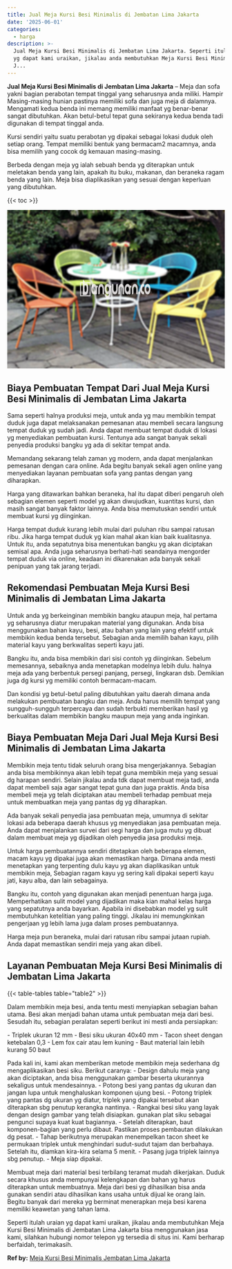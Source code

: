 ```yaml
---
title: Jual Meja Kursi Besi Minimalis di Jembatan Lima Jakarta
date: '2025-06-01'
categories:
  - harga
description: >-
  Jual Meja Kursi Besi Minimalis di Jembatan Lima Jakarta. Seperti itulah uraian
  yg dapat kami uraikan, jikalau anda membutuhkan Meja Kursi Besi Minimalis di
  J...
---
```


**Jual Meja Kursi Besi Minimalis di Jembatan Lima Jakarta** – Meja dan sofa yakni bagian perabotan tempat tinggal yang seharusnya anda miliki. Hampir Masing-masing hunian pastinya memiliki sofa dan juga meja di dalamnya. Mengamati kedua benda ini memang memiliki manfaat yg benar-benar sangat dibutuhkan. Akan betul-betul tepat guna sekiranya kedua benda tadi digunakan di tempat tinggal anda.

Kursi sendiri yaitu suatu perabotan yg dipakai sebagai lokasi duduk oleh setiap orang. Tempat memiliki bentuk yang bermacam2 macamnya, anda bisa memilih yang cocok dg kemauan masing-masing.

Berbeda dengan meja yg ialah sebuah benda yg diterapkan untuk meletakan benda yang lain, apakah itu buku, makanan, dan beraneka ragam benda yang lain. Meja bisa diaplikasikan yang sesuai dengan keperluan yang dibutuhkan.

{{< toc >}}

![Jual Meja Kursi Besi Minimalis di Jembatan Lima Jakarta](/images/jual-meja-besi-murah33.png)

## Biaya Pembuatan Tempat Dari Jual Meja Kursi Besi Minimalis di Jembatan Lima Jakarta

Sama seperti halnya produksi meja, untuk anda yg mau membikin tempat duduk juga dapat melaksanakan pemesanan atau membeli secara langsung tempat duduk yg sudah jadi. Anda dapat membuat tempat duduk di lokasi yg menyediakan pembuatan kursi. Tentunya ada sangat banyak sekali penyedia produksi bangku yg ada di sekitar tempat anda.

Memandang sekarang telah zaman yg modern, anda dapat menjalankan pemesanan dengan cara online. Ada begitu banyak sekali agen online yang menyediakan layanan pembuatan sofa yang pantas dengan yang diharapkan.

Harga yang ditawarkan bahkan beraneka, hal itu dapat diberi pengaruh oleh sebagian elemen seperti model yg akan diwujudkan, kuantitas kursi, dan masih sangat banyak faktor lainnya. Anda bisa memutuskan sendiri untuk membuat kursi yg diinginkan.

Harga tempat duduk kurang lebih mulai dari puluhan ribu sampai ratusan ribu. Jika harga tempat duduk yg kian mahal akan kian baik kualitasnya. Untuk itu, anda sepatutnya bisa menentukan bangku yg akan diciptakan semisal apa. Anda juga seharusnya berhati-hati seandainya mengorder tempat duduk via online, keadaan ini dikarenakan ada banyak sekali penipuan yang tak jarang terjadi.

## Rekomendasi Pembuatan Meja Kursi Besi Minimalis di Jembatan Lima Jakarta

Untuk anda yg berkeinginan membikin bangku ataupun meja, hal pertama yg seharusnya diatur merupakan material yang digunakan. Anda bisa menggunakan bahan kayu, besi, atau bahan yang lain yang efektif untuk membikin kedua benda tersebut. Sebagian anda memilih bahan kayu, pilih material kayu yang berkwalitas seperti kayu jati.

Bangku itu, anda bisa membikin dari sisi contoh yg diinginkan. Sebelum memesannya, sebaiknya anda menetapkan modelnya lebih dulu. halnya meja ada yang berbentuk persegi panjang, persegi, lingkaran dsb. Demikian juga dg kursi yg memiliki contoh bermacam-macam.

Dan kondisi yg betul-betul paling dibutuhkan yaitu daerah dimana anda melakukan pembuatan bangku dan meja. Anda harus memilih tempat yang sungguh-sungguh terpercaya dan sudah terbukti memberikan hasil yg berkualitas dalam membikin bangku maupun meja yang anda inginkan.

## Biaya Pembuatan Meja Dari Jual Meja Kursi Besi Minimalis di Jembatan Lima Jakarta

Membikin meja tentu tidak seluruh orang bisa mengerjakannya. Sebagian anda bisa membikinnya akan lebih tepat guna membikin meja yang sesuai dg harapan sendiri. Selain jikalau anda tdk dapat membuat meja tadi, anda dapat membeli saja agar sangat tepat guna dan juga praktis. Anda bisa membeli meja yg telah diciptakan atau membeli terhadap pembuat meja untuk membuatkan meja yang pantas dg yg diharapkan.

Ada banyak sekali penyedia jasa pembuatan meja, umumnya di sekitar lokasi ada beberapa daerah khusus yg menyediakan jasa pembuatan meja. Anda dapat menjalankan survei dari segi harga dan juga mutu yg dibuat dalam membuat meja yg dijadikan oleh penyedia jasa produksi meja.

Untuk harga pembuatannya sendiri ditetapkan oleh beberapa elemen, macam kayu yg dipakai juga akan memastikan harga. Dimana anda mesti menetapkan yang terpenting dulu kayu yg akan diaplikasikan untuk membikin meja, Sebagian ragam kayu yg sering kali dipakai seperti kayu jati, kayu alba, dan lain sebagainya.

Bangku itu, contoh yang digunakan akan menjadi penentuan harga juga. Memperhatikan sulit model yang dijadikan maka kian mahal kelas harga yang sepatutnya anda bayarkan. Apabila ini disebabkan model yg sulit membutuhkan ketelitian yang paling tinggi. Jikalau ini memungkinkan pengerjaan yg lebih lama juga dalam proses pembuatannya.

Harga meja pun beraneka, mulai dari ratusan ribu sampai jutaan rupiah. Anda dapat memastikan sendiri meja yang akan dibeli.

## Layanan Pembuatan Meja Kursi Besi Minimalis di Jembatan Lima Jakarta

{{< table-tables table="table2" >}}

Dalam membikin meja besi, anda tentu mesti menyiapkan sebagian bahan utama. Besi akan menjadi bahan utama untuk pembuatan meja dari besi. Sesudah itu, sebagian peralatan seperti berikut ini mesti anda persiapkan:

\- Triplek ukuran 12 mm - Besi siku ukuran 40x40 mm - Tacon sheet dengan ketebalan 0,3 - Lem fox cair atau lem kuning - Baut material lain lebih kurang 50 baut

Pada kali ini, kami akan memberikan metode membikin meja sederhana dg mengaplikasikan besi siku. Berikut caranya: - Design dahulu meja yang akan diciptakan, anda bisa menggunakan gambar beserta ukurannya sekaligus untuk mendesainnya. - Potong besi yang pantas dg ukuran dan jangan lupa untuk menghaluskan komponen ujung besi. - Potong triplek yang pantas dg ukuran yg diatur, triplek yang dipakai tersebut akan diterapkan sbg penutup kerangka nantinya. - Rangkai besi siku yang layak dengan design gambar yang telah disiapkan. gunakan plat siku sebagai pengunci supaya kuat kuat bagiannya. - Setelah diterapkan, baut komponen-bagian yang perlu dibaut. Pastikan proses pembautan dilakukan dg pesat. - Tahap berikutnya merupakan menempelkan tacon sheet ke permukaan triplek untuk menghindari sudut-sudut tajam dan berbahaya. Setelah itu, diamkan kira-kira selama 5 menit. - Pasang juga triplek lainnya sbg penutup. - Meja siap dipakai.

Membuat meja dari material besi terbilang teramat mudah dikerjakan. Duduk secara khusus anda mempunyai kelengkapan dan bahan yg harus diterapkan untuk membuatnya. Meja dari besi yg dihasilkan bisa anda gunakan sendiri atau dihasilkan kans usaha untuk dijual ke orang lain. Begitu banyak dari mereka yg berminat menerapkan meja besi karena memiliki keawetan yang tahan lama.

Seperti itulah uraian yg dapat kami uraikan, jikalau anda membutuhkan Meja Kursi Besi Minimalis di Jembatan Lima Jakarta bisa menggunakan jasa kami, silahkan hubungi nomor telepon yg tersedia di situs ini. Kami berharap berfaidah, terimakasih.

**Ref by:** [Meja Kursi Besi Minimalis Jembatan Lima Jakarta](https://id.wikipedia.org/wiki/Meja)
